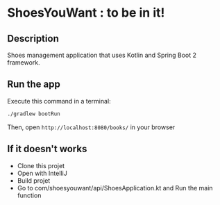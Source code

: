 # ShoesYouWant : to be in it!

## Description

Shoes management application that uses Kotlin and Spring Boot 2 framework.

## Run the app

Execute this command in a terminal:

```bash
./gradlew bootRun
```

Then, open `http://localhost:8080/books/` in your browser

## If it doesn't works 

- Clone this projet
- Open with IntelliJ
- Build projet
- Go to com/shoesyouwant/api/ShoesApplication.kt and Run the main function
